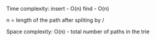 Time complexity:
insert - O(n)
find - O(n)

n = length of the path after spliting by /

Space complexity:
O(n) - total number of paths in the trie